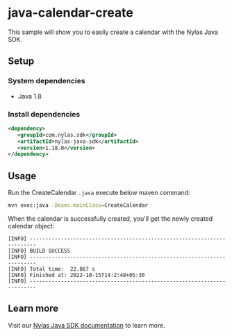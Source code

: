 # java-calendar-create

This sample will show you to easily create a calendar with the Nylas Java SDK.


## Setup

### System dependencies

- Java 1.8

### Install dependencies

```xml
<dependency>
   <groupId>com.nylas.sdk</groupId>
   <artifactId>nylas-java-sdk</artifactId>
   <version>1.18.0</version>
</dependency>
```

## Usage

Run the CreateCalendar `.java`  execute below maven command:

```bash
mvn exec:java -Dexec.mainClass=CreateCalendar
```

When the calendar is successfully created, you'll get the newly created calendar object:

```text
[INFO] ------------------------------------------------------------------------
[INFO] BUILD SUCCESS
[INFO] ------------------------------------------------------------------------
[INFO] Total time:  22.867 s
[INFO] Finished at: 2022-10-15T14:2:48+05:30
[INFO] ------------------------------------------------------------------------
```

## Learn more

Visit our [Nylas Java SDK documentation](https://developer.nylas.com/docs/developer-tools/sdk/java-sdk/) to learn more.
